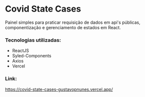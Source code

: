 # Covid State Cases

Painel simples para praticar requisição de dados em api's públicas, componentização e gerenciamento de estados em React. 

### Tecnologias utilizadas: 
- ReactJS
- Syled-Components
- Axios
- Vercel

### Link: 
https://covid-state-cases-gustavopnunes.vercel.app/
